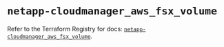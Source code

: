# `netapp-cloudmanager_aws_fsx_volume`

Refer to the Terraform Registry for docs: [`netapp-cloudmanager_aws_fsx_volume`](https://registry.terraform.io/providers/netapp/netapp-cloudmanager/26.0.0/docs/resources/aws_fsx_volume).
